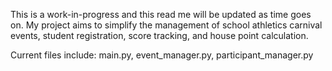 This is a work-in-progress and this read me will be updated as time goes on. My project aims to simplify the management of school athletics carnival events, student registration, score tracking, and house point calculation.

Current files include: main.py, event_manager.py, participant_manager.py


